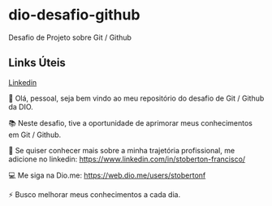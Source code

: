 # dio-desafio-github
Desafio de Projeto sobre Git / Github

## Links Úteis
[Linkedin](https://www.linkedin.com/in/stoberton-francisco/)

👋 Olá, pessoal, seja bem vindo ao meu repositório do desafio de Git / Github da DIO.

📚 Neste desafio, tive a oportunidade de aprimorar meus conhecimentos em Git / Github. 

🔭 Se quiser conhecer mais sobre a minha trajetória profissional, me adicione no linkedin: https://www.linkedin.com/in/stoberton-francisco/

💻 Me siga na Dio.me: https://web.dio.me/users/stobertonf

⚡ Busco melhorar meus conhecimentos a cada dia.
